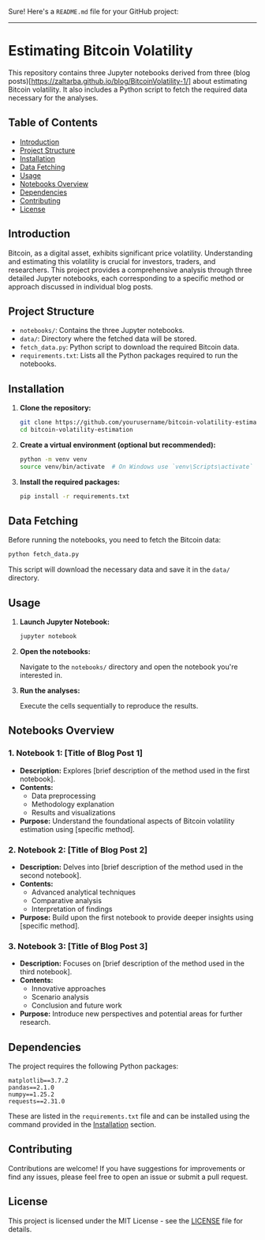 Sure! Here's a `README.md` file for your GitHub project:

---

# Estimating Bitcoin Volatility

This repository contains three Jupyter notebooks derived from three (blog posts)[https://zaltarba.github.io/blog/BitcoinVolatility-1/] about estimating Bitcoin volatility. It also includes a Python script to fetch the required data necessary for the analyses.

## Table of Contents

- [Introduction](#introduction)
- [Project Structure](#project-structure)
- [Installation](#installation)
- [Data Fetching](#data-fetching)
- [Usage](#usage)
- [Notebooks Overview](#notebooks-overview)
- [Dependencies](#dependencies)
- [Contributing](#contributing)
- [License](#license)

## Introduction

Bitcoin, as a digital asset, exhibits significant price volatility. Understanding and estimating this volatility is crucial for investors, traders, and researchers. This project provides a comprehensive analysis through three detailed Jupyter notebooks, each corresponding to a specific method or approach discussed in individual blog posts.

## Project Structure

- `notebooks/`: Contains the three Jupyter notebooks.
- `data/`: Directory where the fetched data will be stored.
- `fetch_data.py`: Python script to download the required Bitcoin data.
- `requirements.txt`: Lists all the Python packages required to run the notebooks.

## Installation

1. **Clone the repository:**

   ```bash
   git clone https://github.com/yourusername/bitcoin-volatility-estimation.git
   cd bitcoin-volatility-estimation
   ```

2. **Create a virtual environment (optional but recommended):**

   ```bash
   python -m venv venv
   source venv/bin/activate  # On Windows use `venv\Scripts\activate`
   ```

3. **Install the required packages:**

   ```bash
   pip install -r requirements.txt
   ```

## Data Fetching

Before running the notebooks, you need to fetch the Bitcoin data:

```bash
python fetch_data.py
```

This script will download the necessary data and save it in the `data/` directory.

## Usage

1. **Launch Jupyter Notebook:**

   ```bash
   jupyter notebook
   ```

2. **Open the notebooks:**

   Navigate to the `notebooks/` directory and open the notebook you're interested in.

3. **Run the analyses:**

   Execute the cells sequentially to reproduce the results.

## Notebooks Overview

### 1. Notebook 1: **[Title of Blog Post 1]**

- **Description:** Explores [brief description of the method used in the first notebook].
- **Contents:**
  - Data preprocessing
  - Methodology explanation
  - Results and visualizations
- **Purpose:** Understand the foundational aspects of Bitcoin volatility estimation using [specific method].

### 2. Notebook 2: **[Title of Blog Post 2]**

- **Description:** Delves into [brief description of the method used in the second notebook].
- **Contents:**
  - Advanced analytical techniques
  - Comparative analysis
  - Interpretation of findings
- **Purpose:** Build upon the first notebook to provide deeper insights using [specific method].

### 3. Notebook 3: **[Title of Blog Post 3]**

- **Description:** Focuses on [brief description of the method used in the third notebook].
- **Contents:**
  - Innovative approaches
  - Scenario analysis
  - Conclusion and future work
- **Purpose:** Introduce new perspectives and potential areas for further research.

## Dependencies

The project requires the following Python packages:

```plaintext
matplotlib==3.7.2
pandas==2.1.0
numpy==1.25.2
requests==2.31.0
```

These are listed in the `requirements.txt` file and can be installed using the command provided in the [Installation](#installation) section.

## Contributing

Contributions are welcome! If you have suggestions for improvements or find any issues, please feel free to open an issue or submit a pull request.

## License

This project is licensed under the MIT License - see the [LICENSE](LICENSE) file for details.
